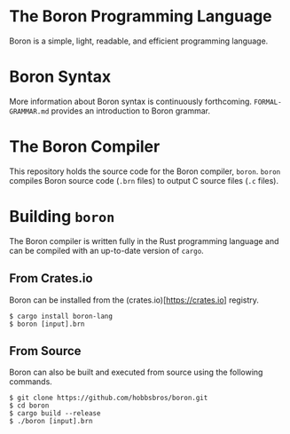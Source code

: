 # The Boron Programming Language

Boron is a simple, light, readable, and efficient programming language.

# Boron Syntax

More information about Boron syntax is continuously forthcoming.  `FORMAL-GRAMMAR.md` provides an introduction to Boron grammar.

# The Boron Compiler

This repository holds the source code for the Boron compiler, `boron`.  `boron` compiles Boron source code (`.brn` files) to output C source files (`.c` files).

# Building `boron`

The Boron compiler is written fully in the Rust programming language and can be compiled with an up-to-date version of `cargo`.

## From Crates.io

Boron can be installed from the (crates.io)[https://crates.io] registry.

```
$ cargo install boron-lang
$ boron [input].brn
```

## From Source

Boron can also be built and executed from source using the following commands.

```
$ git clone https://github.com/hobbsbros/boron.git
$ cd boron
$ cargo build --release
$ ./boron [input].brn
```
